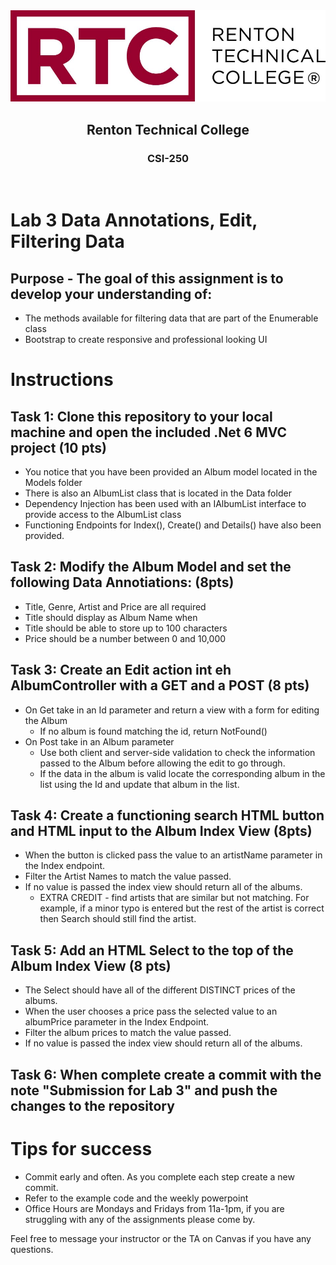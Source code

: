 <div align="center">  
    <img src="Images/logo.jpg" alt="Logo">
    <h2>Renton Technical College</h2>
    <h3>CSI-250</h3>
</div>
<br>

# Lab 3 Data Annotations, Edit, Filtering Data

## Purpose - The goal of this assignment is to develop your understanding of:
- The methods available for filtering data that are part of the Enumerable class
- Bootstrap to create responsive and professional looking UI

# Instructions

## Task 1: Clone this repository to your local machine and open the included .Net 6 MVC project (10 pts)
 - You notice that you have been provided an Album model located in the Models folder
 - There is also an AlbumList class that is located in the Data folder
 - Dependency Injection has been used with an IAlbumList interface to provide access to the AlbumList class
 - Functioning Endpoints for Index(), Create() and Details() have also been provided.

## Task 2: Modify the Album Model and set the following Data Annotiations: (8pts)
 - Title, Genre, Artist and Price are all required
 - Title should display as Album Name when 
 - Title should be able to store up to 100 characters
 - Price should be a number between 0 and 10,000

## Task 3: Create an Edit action int eh AlbumController with a GET and a POST (8 pts)
 - On Get take in an Id parameter and return a view with a form for editing the Album
    - If no album is found matching the id, return NotFound()
 - On Post take in an Album parameter
    - Use both client and server-side validation to check the information passed to the Album before allowing the edit to go through.
    - If the data in the album is valid locate the corresponding album in the list using the Id and update that album in the list.

## Task 4: Create a functioning search HTML button and HTML input to the Album Index View (8pts)
 - When the button is clicked pass the value to an artistName parameter in the Index endpoint.
 - Filter the Artist Names to match the value passed.
 - If no value is passed the index view should return all of the albums.
     - EXTRA CREDIT - find artists that are similar but not matching. For example, if a minor typo is entered but the rest of the artist is correct then Search should still find the artist. 

## Task 5: Add an HTML Select to the top of the Album Index View (8 pts)
 - The Select should have all of the different DISTINCT prices of the albums.
 - When the user chooses a price pass the selected value to an albumPrice parameter in the Index Endpoint.
 - Filter the album prices to match the value passed.
 - If no value is passed the index view should return all of the albums.

## Task 6: When complete create a commit with the note "Submission for Lab 3" and push the changes to the repository

# Tips for success
- Commit early and often. As you complete each step create a new commit.
- Refer to the example code and the weekly powerpoint
- Office Hours are Mondays and Fridays from 11a-1pm, if you are struggling with any of the assignments please come by.


Feel free to message your instructor or the TA on Canvas if you have any questions.
